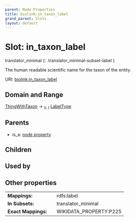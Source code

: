 ```yaml
---
parent: Node Properties
title: biolink:in_taxon_label
grand_parent: Slots
layout: default
---
```


# Slot: in_taxon_label

translator_minimal
{: .translator_minimal-subset-label }


The human readable scientific name for the taxon of the entity.

URI: [biolink:in_taxon_label](https://w3id.org/biolink/in_taxon_label)

## Domain and Range

[ThingWithTaxon](ThingWithTaxon.md) ->  <sub>0..1</sub> [LabelType](types/LabelType.md)

## Parents

 *  is_a: [node property](node_property.md)

## Children


## Used by


## Other properties

|  |  |  |
| --- | --- | --- |
| **Mappings:** | | rdfs:label |
| **In Subsets:** | | translator_minimal |
| **Exact Mappings:** | | WIKIDATA_PROPERTY:P225 |

